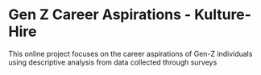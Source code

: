 # Gen Z Career Aspirations - Kulture-Hire
This online project focuses on the career aspirations of Gen-Z individuals using descriptive analysis from data collected through surveys
